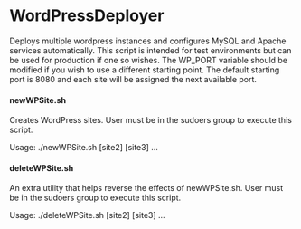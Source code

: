 # WordPressDeployer
Deploys multiple wordpress instances and configures MySQL and Apache services automatically.
This script is intended for test environments but can be used for production if one so wishes.  The WP_PORT variable should be modified if you wish to use a different starting point.  The default starting port is 8080 and each site will be assigned the next available port.

#### newWPSite.sh
Creates WordPress sites.  User must be in the sudoers group to execute this script.

Usage: ./newWPSite.sh <site1> [site2] [site3] ...

#### deleteWPSite.sh
An extra utility that helps reverse the effects of newWPSite.sh.  User must be in the sudoers group to execute this script.

Usage: ./deleteWPSite.sh  <site1> [site2] [site3] ...
